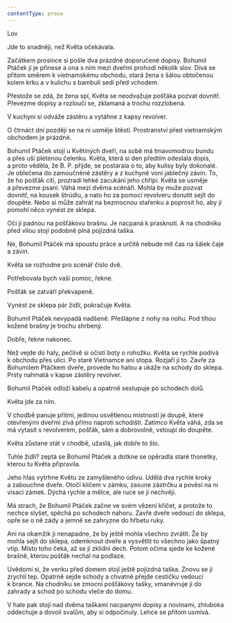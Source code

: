 ```yaml
---
contentType: prose
---
```


<section>

Lov

Jde to snadněji, než Květa očekávala.

Začátkem prosince si pošle dva prázdné doporučené dopisy. Bohumil Ptáček jí je přinese a ona s ním mezi dveřmi prohodí několik slov. Dívá se přitom směrem k vietnamskému obchodu, stará žena s šálou obtočenou kolem krku a v kulichu s bambulí sedí před vchodem.

Přestože se zdá, že žena spí, Květa se neodvažuje pošťáka pozvat dovnitř. Převezme dopisy a rozloučí se, zklamaná a trochu rozzlobená.

V kuchyni si odváže zástěru a vytáhne z kapsy revolver.

O čtrnáct dní později se na ni usměje štěstí. Prostranství před vietnamským obchodem je prázdné.

Bohumil Ptáček stojí u Květiných dveří, na sobě má tmavomodrou bundu a přes uši pletenou čelenku. Květa, která si den předtím odeslala dopis, a proto věděla, že B. P. přijde, se postarala o to, aby kulisy byly dokonalé. Je oblečena do zamoučněné zástěry a z kuchyně voní jablečný závin. To, že ho pošťák cítí, prozradí lehké zacukání jeho chřípí. Květa se usměje a převezme psaní. Váhá mezi dvěma scénáři. Mohla by muže pozvat dovnitř, na kousek štrúdlu, a nato ho za pomoci revolveru donutit sejít do doupěte. Nebo si může zahrát na bezmocnou stařenku a poprosit ho, aby jí pomohl něco vynést ze sklepa.

Oči jí padnou na pošťákovu brašnu. Je nacpaná k prasknutí. A na chodníku před vilou stojí podobně plná pojízdná taška.

Ne, Bohumil Ptáček má spoustu práce a určitě nebude mít čas na šálek čaje a závin.

Květa se rozhodne pro scénář číslo dvě.

Potřebovala bych vaši pomoc, řekne.

Pošťák se zatváří překvapeně.

Vynést ze sklepa pár židlí, pokračuje Květa.

Bohumil Ptáček nevypadá nadšeně. Přešlápne z nohy na nohu. Pod tíhou kožené brašny je trochu shrbený.

Dobře, řekne nakonec.

Než vejde do haly, pečlivě si očistí boty o rohožku. Květa se rychle podívá k obchodu přes ulici. Po staré Vietnamce ani stopa. Rozjaří ji to. Zavře za Bohumilem Ptáčkem dveře, provede ho halou a ukáže na schody do sklepa. Prsty nahmatá v kapse zástěry revolver.

Bohumil Ptáček odloží kabelu a opatrně sestupuje po schodech dolů.

Květa jde za ním.

V chodbě panuje přítmí, jedinou osvětlenou místností je doupě, které otevřenými dveřmi zívá přímo naproti schodišti. Zatímco Květa váhá, zda se má vytasit s revolverem, pošťák, sám a dobrovolně, vstoupí do doupěte.

Květa zůstane stát v chodbě, užaslá, jak dobře to šlo.

Tuhle židli? zeptá se Bohumil Ptáček a dotkne se opěradla staré thonetky, kterou tu Květa připravila.

Jeho hlas vytrhne Květu ze zamyšleného údivu. Udělá dva rychlé kroky a zabouchne dveře. Otočí klíčem v zámku, zasune zástrčku a pověsí na ni visací zámek. Dýchá rychle a mělce, ale ruce se jí nechvějí.

Má strach, že Bohumil Ptáček začne ve svém vězení křičet, a protože to nechce slyšet, spěchá po schodech nahoru. Zavře dveře vedoucí do sklepa, opře se o ně zády a jemně se zahryzne do hřbetu ruky.

Ani na okamžik ji nenapadne, že by ještě mohla všechno zvrátit. Že by mohla sejít do sklepa, odemknout dveře a vysvětlit to všechno jako špatný vtip. Místo toho čeká, až se jí zklidní dech. Potom očima sjede ke kožené brašně, kterou pošťák nechal na podlaze.

Uvědomí si, že venku před domem stojí ještě pojízdná taška. Znovu se jí zrychlí tep. Opatrně sejde schody a chvatně přejde cestičku vedoucí k brance. Na chodníku se zmocní pošťákovy tašky, vmanévruje ji do zahrady a schod po schodu vleče do domu.

V hale pak stojí nad dvěma taškami nacpanými dopisy a novinami, zhluboka oddechuje a dovolí svalům, aby si odpočinuly. Lehce se přitom usmívá.

</section>
